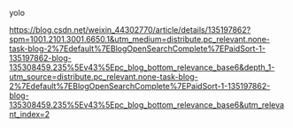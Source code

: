 yolo

https://blog.csdn.net/weixin_44302770/article/details/135197862?spm=1001.2101.3001.6650.1&utm_medium=distribute.pc_relevant.none-task-blog-2%7Edefault%7EBlogOpenSearchComplete%7EPaidSort-1-135197862-blog-135308459.235%5Ev43%5Epc_blog_bottom_relevance_base6&depth_1-utm_source=distribute.pc_relevant.none-task-blog-2%7Edefault%7EBlogOpenSearchComplete%7EPaidSort-1-135197862-blog-135308459.235%5Ev43%5Epc_blog_bottom_relevance_base6&utm_relevant_index=2
